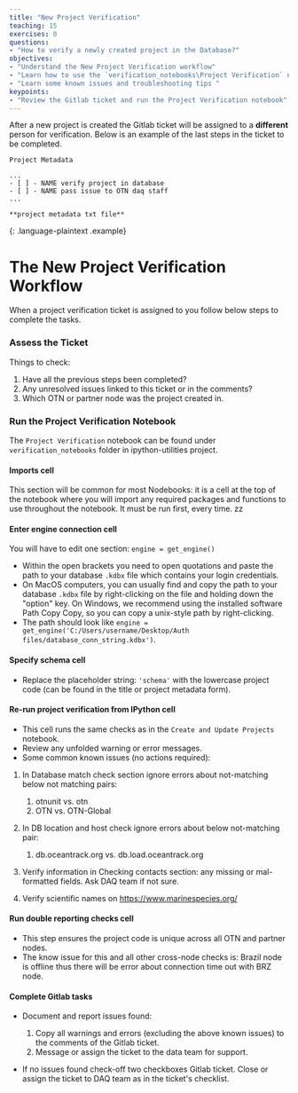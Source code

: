 ```yaml
---
title: "New Project Verification"
teaching: 15
exercises: 0
questions:
- "How to verify a newly created project in the Database?"
objectives:
- "Understand the New Project Verification workflow"
- "Learn how to use the `verification_notebooks\Project Verification` notebook"
- "Learn some known issues and troubleshooting tips "
keypoints:
- "Review the Gitlab ticket and run the Project Verification notebook"
---
```


After a new project is created the Gitlab ticket will be assigned to a **different** person for verification.
Below is an example of the last steps in the ticket to be completed.
~~~
Project Metadata

...
- [ ] - NAME verify project in database
- [ ] - NAME pass issue to OTN daq staff
...

**project metadata txt file**
~~~
{: .language-plaintext .example}


# The New Project Verification Workflow 
When a project verification ticket is assigned to you follow below steps to complete the tasks.  

### Assess the Ticket

Things to check:

1. Have all the previous steps been completed?  
1. Any unresolved issues linked to this ticket or in the comments?
1. Which OTN or partner node was the project created in.   


### Run the Project Verification Notebook

The `Project Verification` notebook can be found under `verification_notebooks`
folder in ipython-utilities project.

#### Imports cell
This section will be common for most Nodebooks: it is a cell at the top of the notebook where you will import any required packages and functions to use throughout the notebook. It must be run first, every time.
zz
#### Enter engine connection cell
You will have to edit one section: `engine = get_engine()`
- Within the open brackets you need to open quotations and paste the path to your database `.kdbx` file which contains your login credentials.
- On MacOS computers, you can usually find and copy the path to your database `.kdbx` file by right-clicking on the file and holding down the "option" key. On Windows, we recommend using the installed software Path Copy Copy, so you can copy a unix-style path by right-clicking.
- The path should look like `engine = get_engine('C:/Users/username/Desktop/Auth files/database_conn_string.kdbx')`.

#### Specify schema cell
- Replace the placeholder string: `'schema'` with the lowercase project code (can be found in the title or project metadata form).

#### Re-run project verification from IPython cell
- This cell runs the same checks as in the `Create and Update Projects` notebook.
- Review any unfolded warning or error messages.
- Some common known issues (no actions required):
1. In Database match check section ignore errors about not-matching below not matching pairs:
   1. otnunit vs. otn 
   2. OTN vs. OTN-Global
   
2. In DB location and host check ignore errors about below not-matching pair:
   1. db.oceantrack.org vs. db.load.oceantrack.org
3. Verify information in Checking contacts section: any missing or mal-formatted fields. Ask DAQ team if not sure.
4. Verify scientific names on https://www.marinespecies.org/ 

#### Run double reporting checks cell
- This step ensures the project code is unique across all OTN and partner nodes.
- The know issue for this and all other cross-node checks is: Brazil node is offline thus 
there will be error about connection time out with BRZ node.   

#### Complete Gitlab tasks 
- Document and report issues found:
  1. Copy all warnings and errors (excluding the above known issues) to the comments of the Gitlab ticket.
  2. Message or assign the ticket to the data team for support. 

- If no issues found check-off two checkboxes Gitlab ticket. Close or assign the ticket to DAQ team as in the ticket's checklist. 
